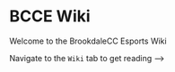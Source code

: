 # BCCE Wiki

Welcome to the BrookdaleCC Esports Wiki

Navigate to the `Wiki` tab to get reading -->
